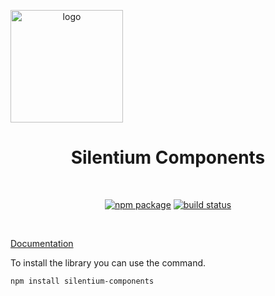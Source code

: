 <p align="center">
  <a href="https://silentium-lab.github.io/silentium/#/en/" target="_blank" rel="noopener noreferrer" style="display:flex">
      <img width="180" src="https://silentium-lab.github.io/silentium/assets/img/logo.svg" alt="logo">  
  </a>
</p>
<h1 align="center">Silentium Components</h1>
<br/>
<p align="center">
  <a href="https://npmjs.com/package/silentium"><img src="https://img.shields.io/npm/v/silentium-components.svg" alt="npm package"></a>
  <a href="https://github.com/silentium-lab/silentium-components/actions/workflows/node.js.yml"><img src="https://github.com/silentium-lab/silentium-components/actions/workflows/node.js.yml/badge.svg" alt="build status"></a>
</p>
<br/>

[Documentation](https://silentium-lab.github.io/silentium-components/)

To install the library you can use the command.

```bash
npm install silentium-components
```
